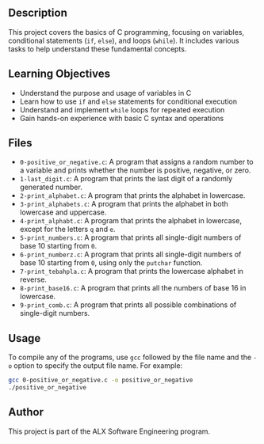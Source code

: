 ## Description

This project covers the basics of C programming, focusing on variables, conditional statements (`if`, `else`), and loops (`while`). It includes various tasks to help understand these fundamental concepts.

## Learning Objectives

- Understand the purpose and usage of variables in C
- Learn how to use `if` and `else` statements for conditional execution
- Understand and implement `while` loops for repeated execution
- Gain hands-on experience with basic C syntax and operations

## Files

- `0-positive_or_negative.c`: A program that assigns a random number to a variable and prints whether the number is positive, negative, or zero.
- `1-last_digit.c`: A program that prints the last digit of a randomly generated number.
- `2-print_alphabet.c`: A program that prints the alphabet in lowercase.
- `3-print_alphabets.c`: A program that prints the alphabet in both lowercase and uppercase.
- `4-print_alphabt.c`: A program that prints the alphabet in lowercase, except for the letters `q` and `e`.
- `5-print_numbers.c`: A program that prints all single-digit numbers of base 10 starting from `0`.
- `6-print_numberz.c`: A program that prints all single-digit numbers of base 10 starting from `0`, using only the `putchar` function.
- `7-print_tebahpla.c`: A program that prints the lowercase alphabet in reverse.
- `8-print_base16.c`: A program that prints all the numbers of base 16 in lowercase.
- `9-print_comb.c`: A program that prints all possible combinations of single-digit numbers.

## Usage

To compile any of the programs, use `gcc` followed by the file name and the `-o` option to specify the output file name. For example:

```sh
gcc 0-positive_or_negative.c -o positive_or_negative
./positive_or_negative
```

## Author

This project is part of the ALX Software Engineering program.